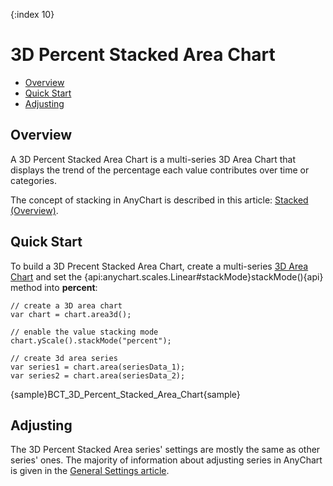 {:index 10}
# 3D Percent Stacked Area Chart

* [Overview](#overview)
* [Quick Start](#quick_start)
* [Adjusting](#adjusting)

## Overview

A 3D Percent Stacked Area Chart is a multi-series 3D Area Chart that displays the trend of the percentage each value contributes over time or categories.

The concept of stacking in AnyChart is described in this article: [Stacked (Overview)](../Overview).

## Quick Start

To build a 3D Precent Stacked Area Chart, create a multi-series [3D Area Chart](../../3D/Overview#area) and set the {api:anychart.scales.Linear#stackMode}stackMode(){api} method into <strong>percent</strong>:

```
// create a 3D area chart
var chart = chart.area3d();

// enable the value stacking mode
chart.yScale().stackMode("percent");

// create 3d area series
var series1 = chart.area(seriesData_1);
var series2 = chart.area(seriesData_2);
```

{sample}BCT\_3D\_Percent\_Stacked\_Area\_Chart{sample}

## Adjusting

The 3D Percent Stacked Area series' settings are mostly the same as other series' ones. The majority of information about adjusting series in AnyChart is given in the [General Settings article](../../General_Settings).
